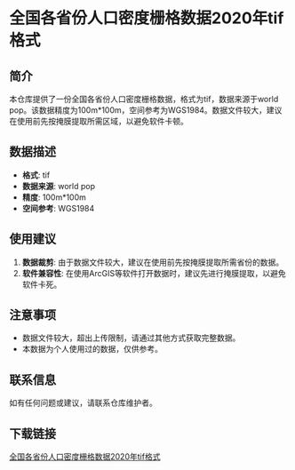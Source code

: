 # 全国各省份人口密度栅格数据2020年tif格式

## 简介
本仓库提供了一份全国各省份人口密度栅格数据，格式为tif，数据来源于world pop。该数据精度为100m*100m，空间参考为WGS1984。数据文件较大，建议在使用前先按掩膜提取所需区域，以避免软件卡顿。

## 数据描述
- **格式**: tif
- **数据来源**: world pop
- **精度**: 100m*100m
- **空间参考**: WGS1984

## 使用建议
1. **数据裁剪**: 由于数据文件较大，建议在使用前先按掩膜提取所需省份的数据。
2. **软件兼容性**: 在使用ArcGIS等软件打开数据时，建议先进行掩膜提取，以避免软件卡死。

## 注意事项
- 数据文件较大，超出上传限制，请通过其他方式获取完整数据。
- 本数据为个人使用过的数据，仅供参考。

## 联系信息
如有任何问题或建议，请联系仓库维护者。

## 下载链接

[全国各省份人口密度栅格数据2020年tif格式](https://pan.quark.cn/s/4f98bcc99f25)